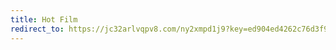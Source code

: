 ```yaml
---
title: Hot Film
redirect_to: https://jc32arlvqpv8.com/ny2xmpd1j9?key=ed904ed4262c76d3f9decfc93f17c691
---
```

